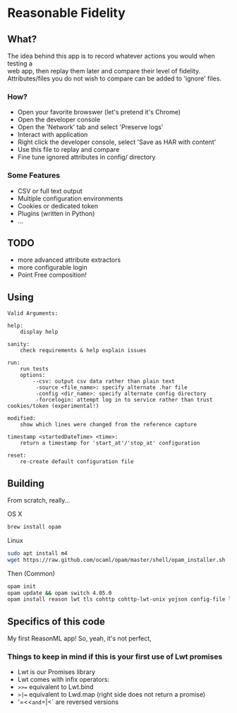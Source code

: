 # Reasonable Fidelity

## What?

The idea behind this app is to record whatever actions you would when testing a  
web app, then replay them later and compare their level of fidelity. 
Attributes/files you do not wish to compare can be added to 'ignore' files.

### How?

- Open your favorite browswer (let's pretend it's Chrome)
- Open the developer console
- Open the 'Network' tab and select 'Preserve logs'
- Interact with application
- Right click the developer console, select 'Save as HAR with content'
- Use this file to replay and compare
- Fine tune ignored attributes in config/ directory

### Some Features

- CSV or full text output
- Multiple configuration environments
- Cookies or dedicated token
- Plugins (written in Python)
- ...

## TODO

- more advanced attribute extractors
- more configurable login
- Point Free composition!

## Using

```
Valid Arguments:

help:
    display help

sanity:
    check requirements & help explain issues

run:
    run tests
    options:
        --csv: output csv data rather than plain text
         -source <file_name>: specify alternate .har file
         -config <dir_name>: specify alternate config directory
         -forcelogin: attempt log in to service rather than trust cookies/token (experimental!)

modified:
    show which lines were changed from the reference capture

timestamp <startedDateTime> <time>:
    return a timestamp for 'start_at'/'stop_at' configuration

reset:
    re-create default configuration file
```

## Building

From scratch, really...

OS X
```bash
brew install opam
```
Linux
```bash
sudo apt install m4
wget https://raw.github.com/ocaml/opam/master/shell/opam_installer.sh -O - | sh -s /usr/local/bin
```
Then (Common)
```bash
opam init
opam update && opam switch 4.05.0
opam install reason lwt tls cohttp cohttp-lwt-unix yojson config-file lymp extlib
```

## Specifics of this code

My first ReasonML app! So, yeah, it's not perfect,

### Things to keep in mind if this is your first use of Lwt promises

- Lwt is our Promises library
- Lwt comes with infix operators:
- `>>=` equivalent to Lwt.bind
- `>|=` equivalent to Lwd.map (right side does not return a promise)
- '=<<` and `=|<` are reversed versions
